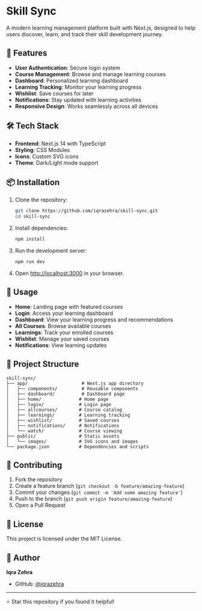 # Skill Sync

A modern learning management platform built with Next.js, designed to help users discover, learn, and track their skill development journey.

## 🚀 Features

- **User Authentication**: Secure login system
- **Course Management**: Browse and manage learning courses
- **Dashboard**: Personalized learning dashboard
- **Learning Tracking**: Monitor your learning progress
- **Wishlist**: Save courses for later
- **Notifications**: Stay updated with learning activities
- **Responsive Design**: Works seamlessly across all devices

## 🛠️ Tech Stack

- **Frontend**: Next.js 14 with TypeScript
- **Styling**: CSS Modules
- **Icons**: Custom SVG icons
- **Theme**: Dark/Light mode support

## 📦 Installation

1. Clone the repository:
   ```bash
   git clone https://github.com/iqrazehra/skill-sync.git
   cd skill-sync
   ```

2. Install dependencies:
   ```bash
   npm install
   ```

3. Run the development server:
   ```bash
   npm run dev
   ```

4. Open [http://localhost:3000](http://localhost:3000) in your browser.

## 🎯 Usage

- **Home**: Landing page with featured courses
- **Login**: Access your learning dashboard
- **Dashboard**: View your learning progress and recommendations
- **All Courses**: Browse available courses
- **Learnings**: Track your enrolled courses
- **Wishlist**: Manage your saved courses
- **Notifications**: View learning updates

## 📁 Project Structure

```
skill-sync/
├── app/                    # Next.js app directory
│   ├── components/         # Reusable components
│   ├── dashboard/          # Dashboard page
│   ├── home/              # Home page
│   ├── login/             # Login page
│   ├── allcourses/        # Course catalog
│   ├── learnings/         # Learning tracking
│   ├── wishlist/          # Saved courses
│   ├── notifications/     # Notifications
│   └── watch/             # Course viewing
├── public/                # Static assets
│   └── images/            # SVG icons and images
└── package.json           # Dependencies and scripts
```

## 🤝 Contributing

1. Fork the repository
2. Create a feature branch (`git checkout -b feature/amazing-feature`)
3. Commit your changes (`git commit -m 'Add some amazing feature'`)
4. Push to the branch (`git push origin feature/amazing-feature`)
5. Open a Pull Request

## 📄 License

This project is licensed under the MIT License.

## 👤 Author

**Iqra Zehra**
- GitHub: [@iqrazehra](https://github.com/iqrazehra)

---

⭐ Star this repository if you found it helpful! 